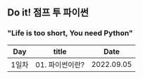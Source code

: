 ## Do it! 점프 투 파이썬
### "Life is too short, You need Python"
| Day | title | Date |
|-----|-------|------|
| 1일차 | 01. 파이썬이란? | 2022.09.05 |
